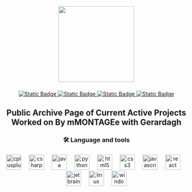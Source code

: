 <div align="center">
  <img height="200" src="https://cdn.discordapp.com/attachments/1096720092374499338/1196472002207289364/workshop_white.png"  />
</div>

###

<div align="center">
  <a href="https://www.youtube.com/@mmontageworkshop" target="_blank">
<img alt="Static Badge" src="https://img.shields.io/badge/YOUTUBE%20Channel-darkred?style=for-the-badge&logo=youtube&link=https%3A%2F%2Fwww.youtube.com%2F%40mmontageworkshop">
  </a>
  <a href="https://discord.gg/t8NgCpw8SW" target="_blank">
<img alt="Static Badge" src="https://img.shields.io/badge/DISCORD%20SERVER%20-%20blue?style=for-the-badge&logo=discord&link=https%3A%2F%2Fdiscord.gg%2Ft8NgCpw8SW">
  </a>
    <a href="https://crowdin.com/profile/mmontagee" target="_blank">
<img alt="Static Badge" src="https://img.shields.io/badge/CROWDIN%20PAGE%20-%20black?style=for-the-badge&logo=crowdin&link=https%3A%2F%2Fcrowdin.com%2Fprofile%2Fmmontagee">
  </a>
      <a href="https://gamejolt.com/@mMONTAGEe" target="_blank">
<img alt="Static Badge" src="https://img.shields.io/badge/GAMEJOLT%20PAGE%20-%20darkgreen?style=for-the-badge&logo=gamejolt&link=https%3A%2F%2Fgamejolt.com%2F%40mMONTAGEe">
  </a>
</div>

###

<h2 align="center">Public Archive Page of Current Active Projects Worked on By mMONTAGEe with Gerardagh</h2>

###

<h3 align="center">🛠 Language and tools</h3>

###

<div align="center">
  <img src="https://cdn.jsdelivr.net/gh/devicons/devicon/icons/cplusplus/cplusplus-original.svg" height="40" alt="cplusplus logo"  />
  <img width="12" />
  <img src="https://cdn.jsdelivr.net/gh/devicons/devicon/icons/csharp/csharp-original.svg" height="40" alt="csharp logo"  />
  <img width="12" />
  <img src="https://cdn.jsdelivr.net/gh/devicons/devicon/icons/java/java-original.svg" height="40" alt="java logo"  />
  <img width="12" />
  <img src="https://cdn.jsdelivr.net/gh/devicons/devicon/icons/python/python-original.svg" height="40" alt="python logo"  />
  <img width="12" />
  <img src="https://cdn.jsdelivr.net/gh/devicons/devicon/icons/html5/html5-original.svg" height="40" alt="html5 logo"  />
  <img width="12" />
  <img src="https://cdn.jsdelivr.net/gh/devicons/devicon/icons/css3/css3-original.svg" height="40" alt="css3 logo"  />
  <img width="12" />
  <img src="https://cdn.jsdelivr.net/gh/devicons/devicon/icons/javascript/javascript-original.svg" height="40" alt="javascript logo"  />
  <img width="12" />
  <img src="https://cdn.jsdelivr.net/gh/devicons/devicon/icons/react/react-original.svg" height="40" alt="react logo"  />
  <img width="12" />
  <img src="https://cdn.jsdelivr.net/gh/devicons/devicon/icons/jetbrains/jetbrains-original.svg" height="40" alt="jetbrains logo"  />
  <img width="12" />
  <img src="https://cdn.jsdelivr.net/gh/devicons/devicon/icons/linux/linux-original.svg" height="40" alt="linux logo"  />
  <img width="12" />
  <img src="https://cdn.jsdelivr.net/gh/devicons/devicon/icons/windows8/windows8-original.svg" height="40" alt="windows8 logo"  />
</div>

###
